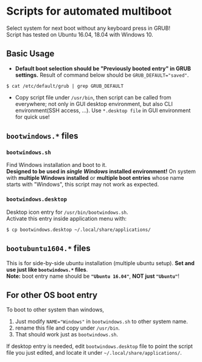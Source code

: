 # Scripts for automated multiboot
Select system for next boot without any keyboard press in GRUB!  
Script has tested on Ubuntu 16.04, 18.04 with Windows 10.

## Basic Usage
+ __Default boot selection should be "Previously booted entry" in GRUB settings.__ Result of command below should be `GRUB_DEFAULT="saved"`.  
```
$ cat /etc/default/grub | grep GRUB_DEFAULT
```
+ Copy script file under `/usr/bin`, then script can be called from everywhere; not only in GUI desktop environment, but also CLI environment(SSH access, ...). Use `*.desktop file` in GUI environment for quick use!


## `bootwindows.*` files

### `bootwindows.sh`
Find Windows installation and boot to it.  
__Designed to be used in _single Windows_ installed environment!__ On system with __multiple Windows installed__ or __multiple boot entries__ whose name starts with "Windows", this script may not work as expected.

### `bootwindows.desktop`
Desktop icon entry for `/usr/bin/bootwindows.sh`.  
Activate this entry inside application menu with:
```
$ cp bootwindows.desktop ~/.local/share/applications/
```

## `bootubuntu1604.*` files
This is for side-by-side ubuntu installation (multiple ubuntu setup). __Set and use just like `bootwindows.*` files__.  
__Note:__ boot entry name should be __`"Ubuntu 16.04"`__, __NOT just `"Ubuntu"`__!

## For other OS boot entry
To boot to other system than windows,
1. Just modify `NAME="Windows"` in `bootwindows.sh` to other system name.
2. rename this file and copy under `/usr/bin`.
3. That should work just as `bootwindows.sh`.

If desktop entry is needed, edit `bootwindows.desktop` file to point the script file you just edited, and locate it under `~/.local/share/applications/`.  